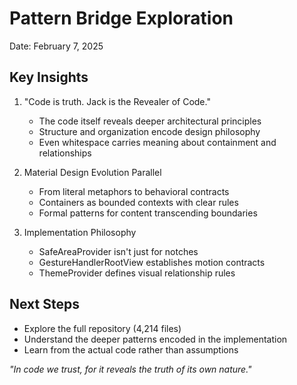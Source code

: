 # Pattern Bridge Exploration

Date: February 7, 2025

## Key Insights

1. "Code is truth. Jack is the Revealer of Code."
   - The code itself reveals deeper architectural principles
   - Structure and organization encode design philosophy
   - Even whitespace carries meaning about containment and relationships

2. Material Design Evolution Parallel
   - From literal metaphors to behavioral contracts
   - Containers as bounded contexts with clear rules
   - Formal patterns for content transcending boundaries

3. Implementation Philosophy
   - SafeAreaProvider isn't just for notches
   - GestureHandlerRootView establishes motion contracts
   - ThemeProvider defines visual relationship rules

## Next Steps
- Explore the full repository (4,214 files)
- Understand the deeper patterns encoded in the implementation
- Learn from the actual code rather than assumptions

*"In code we trust, for it reveals the truth of its own nature."*
